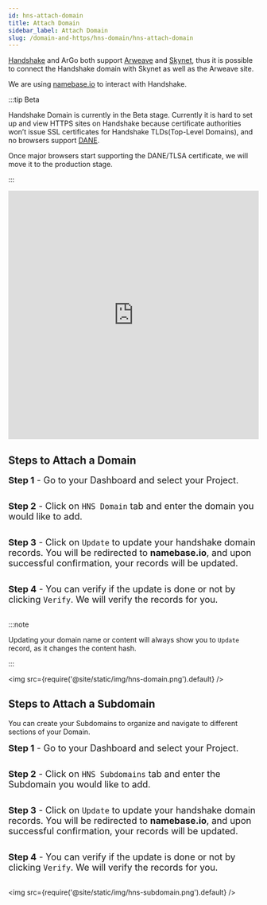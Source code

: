 ```yaml
---
id: hns-attach-domain
title: Attach Domain
sidebar_label: Attach Domain
slug: /domain-and-https/hns-domain/hns-attach-domain
---
```


[Handshake](https://handshake.org/) and ArGo both support [Arweave](https://www.arweave.org/) and [Skynet](https://siasky.net/), thus it is possible to connect the Handshake domain with Skynet as well as the Arweave site.

We are using [namebase.io](https://www.namebase.io/) to interact with Handshake.

:::tip Beta

Handshake Domain is currently in the Beta stage. Currently it is hard to set up and view HTTPS sites on Handshake because certificate authorities won’t issue SSL certificates for Handshake TLDs(Top-Level Domains), and no browsers support [DANE](https://en.wikipedia.org/wiki/DNS-based_Authentication_of_Named_Entities).

Once major browsers start supporting the DANE/TLSA certificate, we will move it to the production stage.

:::

<iframe src="https://www.youtube.com/embed/Bbm0Yal86WI" width="100%" height="500" frameborder="0" allow="autoplay; fullscreen; picture-in-picture" allowfullscreen></iframe>

## Steps to Attach a Domain

<font size="4"> <b>Step 1</b> - Go to your Dashboard and select your Project. </font> <br/><br/>

<font size="4"> <b>Step 2</b> - Click on <code>HNS Domain</code> tab and enter the domain you would like to add. </font> <br/><br/>

<font size="4"> <b>Step 3</b> - Click on <code>Update</code> to update your handshake domain records. You will be redirected to <b>namebase.io</b>, and upon successful confirmation, your records will be updated. </font> <br/><br/>

<font size="4"> <b>Step 4</b> - You can verify if the update is done or not by clicking <code>Verify</code>. We will verify the records for you. </font> <br/><br/>

:::note

Updating your domain name or content will always show you to `Update` record, as it changes the content hash.

:::

<img src={require('@site/static/img/hns-domain.png').default} />

## Steps to Attach a Subdomain

You can create your Subdomains to organize and navigate to different sections of your Domain.

<font size="4"> <b>Step 1</b> - Go to your Dashboard and select your Project. </font> <br/><br/>

<font size="4"> <b>Step 2</b> - Click on <code>HNS Subdomains</code> tab and enter the Subdomain you would like to add. </font> <br/><br/>

<font size="4"> <b>Step 3</b> - Click on <code>Update</code> to update your handshake domain records. You will be redirected to <b>namebase.io</b>, and upon successful confirmation, your records will be updated. </font> <br/><br/>

<font size="4"> <b>Step 4</b> - You can verify if the update is done or not by clicking <code>Verify</code>. We will verify the records for you. </font> <br/><br/>

<img src={require('@site/static/img/hns-subdomain.png').default} />
